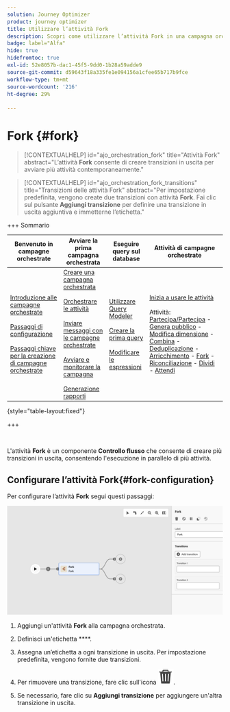 ```yaml
---
solution: Journey Optimizer
product: journey optimizer
title: Utilizzare l’attività Fork
description: Scopri come utilizzare l’attività Fork in una campagna orchestrata
badge: label="Alfa"
hide: true
hidefromtoc: true
exl-id: 52e8057b-dac1-45f5-9dd0-1b28a59adde9
source-git-commit: d59643f18a335fe1e094156a1cfee65b717b9fce
workflow-type: tm+mt
source-wordcount: '216'
ht-degree: 29%

---
```


# Fork {#fork}

>[!CONTEXTUALHELP]
>id="ajo_orchestration_fork"
>title="Attività Fork"
>abstract="L’attività **Fork** consente di creare transizioni in uscita per avviare più attività contemporaneamente."

>[!CONTEXTUALHELP]
>id="ajo_orchestration_fork_transitions"
>title="Transizioni delle attività Fork"
>abstract="Per impostazione predefinita, vengono create due transizioni con attività **Fork**. Fai clic sul pulsante **Aggiungi transizione** per definire una transizione in uscita aggiuntiva e immetterne l’etichetta."

+++ Sommario

| Benvenuto in campagne orchestrate | Avviare la prima campagna orchestrata | Eseguire query sul database | Attività di campagne orchestrate |
|---|---|---|---|
| [Introduzione alle campagne orchestrate](../gs-orchestrated-campaigns.md)<br/><br/>[Passaggi di configurazione](../configuration-steps.md)<br/><br/>[Passaggi chiave per la creazione di campagne orchestrate](../gs-campaign-creation.md) | [Creare una campagna orchestrata](../create-orchestrated-campaign.md)<br/><br/>[Orchestrare le attività](../orchestrate-activities.md)<br/><br/>[Inviare messaggi con le campagne orchestrate](../send-messages.md)<br/><br/>[Avviare e monitorare la campagna](../start-monitor-campaigns.md)<br/><br/>[Generazione rapporti](../reporting-campaigns.md) | [Utilizzare Query Modeler](../orchestrated-rule-builder.md)<br/><br/>[Creare la prima query](../build-query.md)<br/><br/>[Modificare le espressioni](../edit-expressions.md) | [Inizia a usare le attività](about-activities.md)<br/><br/>Attività:<br/>[Partecipa/Partecipa](and-join.md) - [Genera pubblico](build-audience.md) - [Modifica dimensione](change-dimension.md) - [Combina](combine.md) - [Deduplicazione](deduplication.md) - [Arricchimento](enrichment.md) - [Fork](fork.md) - [Riconciliazione](reconciliation.md) - [Dividi](split.md) - [Attendi](wait.md) |

{style="table-layout:fixed"}

+++

<br/>

L&#39;attività **Fork** è un componente **Controllo flusso** che consente di creare più transizioni in uscita, consentendo l&#39;esecuzione in parallelo di più attività.

## Configurare l’attività Fork{#fork-configuration}

Per configurare l’attività **Fork** segui questi passaggi:

![](../assets/workflow-fork.png)

1. Aggiungi un&#39;attività **Fork** alla campagna orchestrata.

1. Definisci un&#39;etichetta ****.

1. Assegna un’etichetta a ogni transizione in uscita. Per impostazione predefinita, vengono fornite due transizioni.

1. Per rimuovere una transizione, fare clic sull&#39;icona ![](../assets/do-not-localize/Smock_Delete_18_N.svg).

1. Se necessario, fare clic su **Aggiungi transizione** per aggiungere un&#39;altra transizione in uscita.
